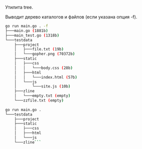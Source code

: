 Утилита tree.

Выводит дерево каталогов и файлов (если указана опция -f).

```Bash
go run main.go . -f
├───main.go (1881b)
├───main_test.go (1318b)
└───testdata
	├───project
	│	├───file.txt (19b)
	│	└───gopher.png (70372b)
	├───static
	│	├───css
	│	│	└───body.css (28b)
	│	├───html
	│	│	└───index.html (57b)
	│	└───js
	│		└───site.js (10b)
	├───zline
	│	└───empty.txt (empty)
	└───zzfile.txt (empty)
	
go run main.go .
└───testdata
	├───project
	├───static
	│	├───css
	│	├───html
	│	└───js
	└───zline```
